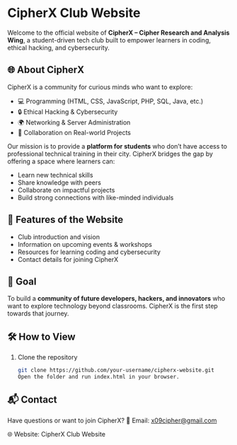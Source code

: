 # CipherX Club Website  

Welcome to the official website of **CipherX – Cipher Research and Analysis Wing**, a student-driven tech club built to empower learners in coding, ethical hacking, and cybersecurity.  

## 🌐 About CipherX  
CipherX is a community for curious minds who want to explore:  
- 💻 Programming (HTML, CSS, JavaScript, PHP, SQL, Java, etc.)  
- 🔒 Ethical Hacking & Cybersecurity  
- 🌍 Networking & Server Administration  
- 🤝 Collaboration on Real-world Projects  

Our mission is to provide a **platform for students** who don’t have access to professional technical training in their city. CipherX bridges the gap by offering a space where learners can:  
- Learn new technical skills  
- Share knowledge with peers  
- Collaborate on impactful projects  
- Build strong connections with like-minded individuals  

## 🚀 Features of the Website  
- Club introduction and vision  
- Information on upcoming events & workshops  
- Resources for learning coding and cybersecurity  
- Contact details for joining CipherX  

## 📌 Goal  
To build a **community of future developers, hackers, and innovators** who want to explore technology beyond classrooms. CipherX is the first step towards that journey.  

## 🛠️ How to View  
1. Clone the repository  
   ```bash
   git clone https://github.com/your-username/cipherx-website.git
   Open the folder and run index.html in your browser.

## 📬 Contact

Have questions or want to join CipherX?
📧 Email: x09cipher@gmail.com

🌐 Website: CipherX Club Website
